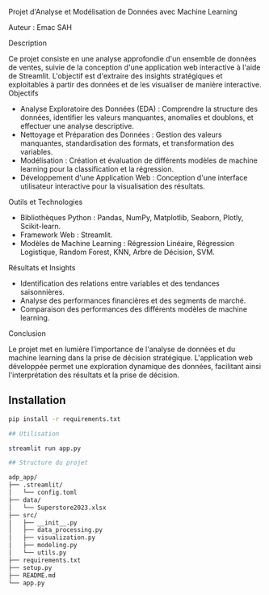 Projet d'Analyse et Modélisation de Données avec Machine Learning


Auteur : Emac SAH

Description

Ce projet consiste en une analyse approfondie d'un ensemble de données de ventes, suivie de la conception d'une application web interactive à l'aide de Streamlit. L'objectif est d'extraire des insights stratégiques et exploitables à partir des données et de les visualiser de manière interactive.
Objectifs

  - Analyse Exploratoire des Données (EDA) : Comprendre la structure des données, identifier les valeurs manquantes, anomalies et doublons, et effectuer une analyse descriptive.
  - Nettoyage et Préparation des Données : Gestion des valeurs manquantes, standardisation des formats, et transformation des variables.
  - Modélisation : Création et évaluation de différents modèles de machine learning pour la classification et la régression.
  - Développement d'une Application Web : Conception d'une interface utilisateur interactive pour la visualisation des résultats.

Outils et Technologies

  - Bibliothèques Python : Pandas, NumPy, Matplotlib, Seaborn, Plotly, Scikit-learn.
  - Framework Web : Streamlit.
  - Modèles de Machine Learning : Régression Linéaire, Régression Logistique, Random Forest, KNN, Arbre de Décision, SVM.

Résultats et Insights

  - Identification des relations entre variables et des tendances saisonnières.
  - Analyse des performances financières et des segments de marché.
  - Comparaison des performances des différents modèles de machine learning.

Conclusion

Le projet met en lumière l'importance de l'analyse de données et du machine learning dans la prise de décision stratégique. L'application web développée permet une exploration dynamique des données, facilitant ainsi l'interprétation des résultats et la prise de décision.


## Installation

```bash
pip install -r requirements.txt

## Utilisation

streamlit run app.py

## Structure du projet

adp_app/
├── .streamlit/
│   └── config.toml
├── data/
│   └── Superstore2023.xlsx
├── src/
│   ├── __init__.py
│   ├── data_processing.py
│   ├── visualization.py
│   ├── modeling.py
│   └── utils.py
├── requirements.txt
├── setup.py
├── README.md
└── app.py